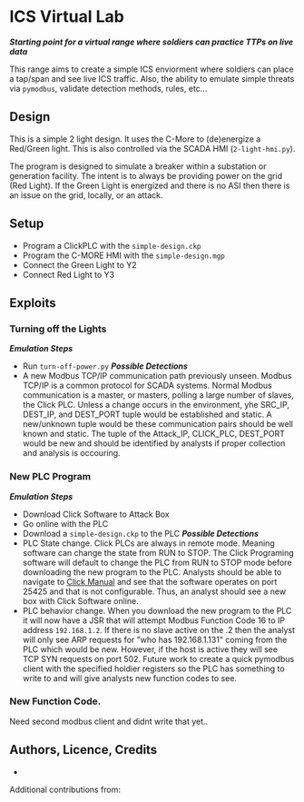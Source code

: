 # ICS Virtual Lab
***Starting point for a virtual range where soldiers can practice TTPs on live data***

This range aims to create a simple ICS enviorment where soldiers can place a tap/span and see live ICS traffic. Also, the ability to emulate simple threats via `pymodbus`, validate detection methods, rules, etc...


## Design
This is a simple 2 light design. It uses the C-More to (de)energize a Red/Green light. This is also controlled via the SCADA HMI (`2-light-hmi.py`).

The program is designed to simulate a breaker within a substation or generation facility. The intent is to always be providing power on the grid (Red Light). If the Green Light is energized and there is no ASI then there is an issue on the grid, locally, or an attack.  

## Setup
- Program a ClickPLC with the `simple-design.ckp`
- Program the C-MORE HMI with the `simple-design.mgp`
- Connect the Green Light to Y2
- Connect Red Light to Y3

## Exploits
### Turning off the Lights
***Emulation Steps***
- Run `turn-off-power.py`
***Possible Detections***
- A new Modbus TCP/IP communication path previously unseen. Modbus TCP/IP is a common protocol for SCADA systems. Normal Modbus communication is a master, or masters, polling a large number of slaves, the Click PLC. Unless a change occurs in the environment, yhe SRC_IP, DEST_IP, and DEST_PORT tuple would be established and static. A new/unknown tuple would be 
 these communication pairs should be well known and static. The tuple of the Attack_IP, CLICK_PLC, DEST_PORT would be new and should be identified by analysts if proper collection and analysis is occouring.  

### New PLC Program
***Emulation Steps***
- Download Click Software to Attack Box
- Go online with the PLC
- Download a `simple-design.ckp` to the PLC
***Possible Detections***
- PLC State change. Click PLCs are always in remote mode. Meaning software can change the state from RUN to STOP. The Click Programing software will default to change the PLC from RUN to STOP mode before downloading the new program to the PLC. Analysts should be able to navigate to [Click Manual](https://www.automationdirect.com/microsites/clickplcs/click-help/Content/234.htm) and see that the software operates on port 25425 and that is not configurable. Thus, an analyst should see a new box with Click Software online. 
- PLC behavior change. When you download the new program to the PLC it will now have a JSR that will attempt Modbus Function Code 16 to IP address `192.168.1.2`. If there is no slave active on the .2 then the analyst will only see ARP requests for "who has 192.168.1.131" coming from the PLC which would be new. However, if the host is active they will see TCP SYN requests on port 502. Future work to create a quick pymodbus client with the specified holdier registers so the PLC has something to write to and will give analysts new function codes to see.  


### New Function Code. 
Need second modbus client and didnt write that yet..

## Authors, Licence, Credits
- 
Additional contributions from: